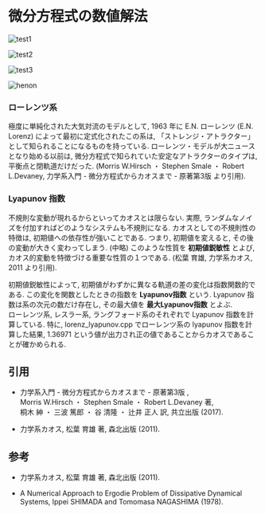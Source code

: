# 微分方程式の数値解法

![test1](https://user-images.githubusercontent.com/47030492/134803694-1a0dc3b9-c134-40c8-876a-ed2f15c51fd6.jpeg)  

![test2](https://user-images.githubusercontent.com/47030492/134803720-b6b77f3f-8941-4319-b5de-1a2b6781248e.jpeg)  

![test3](https://user-images.githubusercontent.com/47030492/134803737-b2552145-46ef-43bc-9a15-9d8573c85ce9.jpeg)

![henon](https://user-images.githubusercontent.com/47030492/137338882-2f7f5e6a-9f42-4bae-81cc-75ce2aa27d90.jpeg)


### ローレンツ系
極度に単純化された大気対流のモデルとして,  1963 年に E.N. ローレンツ (E.N. Lorenz) によって最初に定式化されたこの系は,  「ストレンジ・アトラクター」として知られることになるものを持っている.  ローレンツ・モデルが大ニュースとなり始める以前は,  微分方程式で知られていた安定なアトラクターのタイプは,  平衡点と閉軌道だけだった. (Morris W.Hirsch ・ Stephen Smale ・ Robert L.Devaney, 力学系入門 - 微分方程式からカオスまで - 原著第3版 より引用).


### Lyapunov 指数
不規則な変動が現れるからといってカオスとは限らない. 実際, ランダムなノイズを付加すればどのようなシステムも不規則になる. カオスとしての不規則性の特徴は, 初期値への依存性が強いことである. つまり, 初期値を変えると, その後の変動が大きく変わってしまう. (中略) このような性質を __初期値鋭敏性__ とよび, カオス的変動を特徴づける重要な性質の１つである. (松葉 育雄, 力学系カオス, 2011 より引用).  


初期値鋭敏性によって, 初期値がわずかに異なる軌道の差の変化は指数関数的である. この変化を関数としたときの指数を __Lyapunov指数__ という. Lyapunov 指数は系の次元の数だけ存在し, その最大値を __最大Lyapunov指数__ とよぶ.  
ローレンツ系, レスラー系, ラングフォード系のそれぞれで Lyapunov 指数を計算している. 特に, lorenz_lyapunov.cpp でローレンツ系の lyapunov 指数を計算した結果, 1.36971 という値が出力され正の値であることからカオスであることが確かめられる.
  
## 引用
* 力学系入門 - 微分方程式からカオスまで - 原著第3版 ,  
Morris W.Hirsch ・ Stephen Smale ・ Robert L.Devaney 著,  
桐木 紳 ・ 三波 篤郎 ・ 谷 清隆 ・ 辻井 正人 訳,  共立出版 (2017).  

* 力学系カオス, 松葉 育雄 著, 森北出版 (2011).

## 参考
* 力学系カオス, 松葉 育雄 著, 森北出版 (2011).  

* A Numerical Approach to Ergodie Problem of Dissipative Dynamical Systems, Ippei SHIMADA and Tomomasa NAGASHIMA (1978).